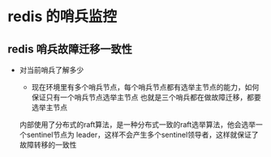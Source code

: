 # redis 的哨兵监控
## redis 哨兵故障迁移一致性
+ 对当前哨兵了解多少
    + 现在环境里有多个哨兵节点，每个哨兵节点都有选举主节点的能力，如何保证只有一个哨兵节点选举主节点
    也就是三个哨兵都在做故障迁移，都要选举主节点
    
    内部使用了分布式的raft算法，是一种分布式一致的raft选举算法，他会选举一个sentinel节点为
    leader，这样不会产生多个sentinel领导者，这样就保证了故障转移的一致性
    

